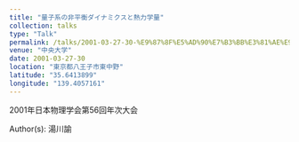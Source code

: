 ```yaml
---
title: "量子系の非平衡ダイナミクスと熱力学量"
collection: talks
type: "Talk"
permalink: /talks/2001-03-27-30-%E9%87%8F%E5%AD%90%E7%B3%BB%E3%81%AE%E9%9D%9E%E5%B9%B3%E8%A1%A1%E3%83%80%E3%82%A4%E3%83%8A%E3%83%9F%E3%82%AF%E3%82%B9%E3%81%A8%E7%86%B1%E5%8A%9B%E5%AD%A6%E9%87%8F
venue: "中央大学"
date: 2001-03-27-30
location: "東京都八王子市東中野"
latitude: "35.6413899"
longitude: "139.4057161"
---
```


2001年日本物理学会第56回年次大会

Author(s): 湯川諭
